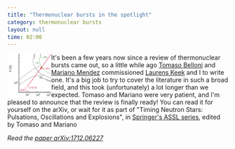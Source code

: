 ```yaml
---
title: "Thermonuclear bursts in the spotlight"
category: thermonuclear bursts
layout: null
time: 02:00
---
```

<!-- header generated from blosxom format post; make_header.pl 23.1.2022 -->
<p>
<img src="images/burst_theory.jpeg" width="100" align="left">
</p>
<p>It's been a few years now since a review of thermonuclear bursts came out,
so a little while ago <a href="http://www.tomasobelloni.it">Tomaso Belloni</a>
and 
<a href="https://www.astro.rug.nl/~mariano">Mariano Mendez</a> commissioned
<a href="http://xrb.space">Laurens Keek</a>
and I to write one. It's a big job to try to cover the literature in such a
broad field, and this took (unfortunately) a lot longer than we expected.
Tomaso and Mariano were very patient, and I'm pleased to announce that the 
review is finally ready! You can read it for yourself on the arXiv, or wait
for it as part of "Timing Neutron Stars: Pulsations, Oscillations and
Explosions", in 
<a href="http://www.springer.com/series/5664">Springer's ASSL series</a>, edited by  Tomaso and Mariano 
<p><em>Read the <a href="https://arxiv.org/abs/1712.06227">paper
arXiv:1712.06227</a></em>
